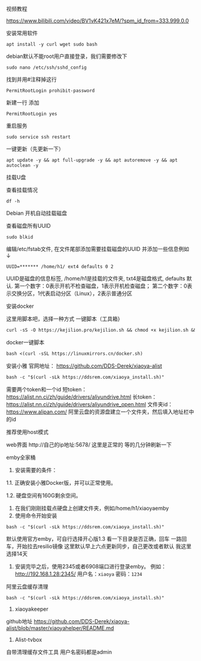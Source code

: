 
视频教程

https://www.bilibili.com/video/BV1vK421x7eM/?spm_id_from=333.999.0.0

安装常用软件

```
apt install -y curl wget sudo bash
```

debian默认不能root用户直接登录，我们需要修改下

```
sudo nano /etc/ssh/sshd_config
```

找到并用#注释掉这行

```
PermitRootLogin prohibit-password
```

新建一行 添加

```
PermitRootLogin yes
```

重启服务

```
sudo service ssh restart
```

一键更新（先更新一下）

```
apt update -y && apt full-upgrade -y && apt autoremove -y && apt autoclean -y
```

挂载U盘

查看挂载情况

```
df -h
```

Debian 开机自动挂载磁盘

查看磁盘所有UUID

```
sudo blkid
```

编辑/etc/fstab文件, 在文件尾部添加需要挂载磁盘的UUID 并添加一些信息例如 ↓

```
UUID=******* /home/h1/ ext4 defaults 0 2
```


UUID是磁盘的信息标签, /home/h1是挂载的文件夹, txt4是磁盘格式, defaults 默认.
第一个数字：0表示开机不检查磁盘，1表示开机检查磁盘；
第二个数字：0表示交换分区，1代表启动分区（Linux），2表示普通分区

安装docker

这里用脚本吧，选择一种方式
一键脚本（工具箱}

```markdown
curl -sS -O https://kejilion.pro/kejilion.sh && chmod +x kejilion.sh && ./kejilion.sh
```


docker一键脚本

```markdown
bash <(curl -sSL https://linuxmirrors.cn/docker.sh)
```


安装小雅
官网地址： https://github.com/DDS-Derek/xiaoya-alist

```markdown
bash -c "$(curl -sLk https://ddsrem.com/xiaoya_install.sh)"
```


需要两个token和一个id
短token：https://alist.nn.ci/zh/guide/drivers/aliyundrive.html
长token：https://alist.nn.ci/zh/guide/drivers/aliyundrive_open.html
文件夹id：https://www.alipan.com/
阿里云盘的资源盘建立一个文件夹，然后填入地址栏中的id

推荐使用host模式

web界面
http://自己的ip地址:5678/
这里是正常的 等的几分钟刷新一下

emby全家桶

1. 安装需要的条件：

1.1. 正确安装小雅Docker版，并可以正常使用。

1.2. 硬盘空间有160G剩余空间。

1. 在我们刚刚挂载点硬盘上创建文件夹，例如/home/h1/xiaoyaemby
2. 使用命令开始安装

```
bash -c "$(curl -sLk https://ddsrem.com/xiaoya_install.sh)"
```

默认使用官方emby，可自行选择开心版1.3
看一下目录是否正确，回车
一路回车，开始拉去resilio镜像
这里默认早上六点更新同步，自己更改或者默认
我这里选择14天

1. 安装完毕之后，使用2345或者6908端口进行登录emby。
   例如：http://192.168.1.28:2345/
   用户名：`xiaoya`
   密码：`1234`

阿里云盘缓存清理

```
bash -c "$(curl -sLk https://ddsrem.com/xiaoya_install.sh)"
```

1. xiaoyakeeper

github地址
https://github.com/DDS-Derek/xiaoya-alist/blob/master/xiaoyahelper/README.md

1. Alist-tvbox

自带清理缓存文件工具
用户名密码都是admin
